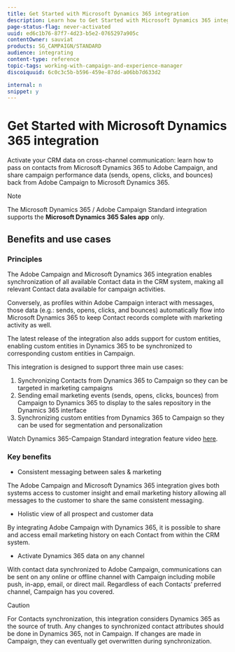 ```yaml
---
title: Get Started with Microsoft Dynamics 365 integration
description: Learn how to Get Started with Microsoft Dynamics 365 integration
page-status-flag: never-activated
uuid: ed6c1b76-87f7-4d23-b5e2-0765297a905c
contentOwner: sauviat
products: SG_CAMPAIGN/STANDARD
audience: integrating
content-type: reference
topic-tags: working-with-campaign-and-experience-manager
discoiquuid: 6c0c3c5b-b596-459e-87dd-a06bb7d633d2

internal: n
snippet: y
---
```


# Get Started with Microsoft Dynamics 365 integration

Activate your CRM data on cross-channel communication: learn how to pass on contacts from Microsoft Dynamics 365 to Adobe Campaign, and share campaign performance data (sends, opens, clicks, and bounces) back from Adobe Campaign to Microsoft Dynamics 365.

>[!NOTE]
>
>The Microsoft Dynamics 365 / Adobe Campaign Standard integration supports the **Microsoft Dynamics 365 Sales app** only.

## Benefits and use cases

### Principles

The Adobe Campaign and Microsoft Dynamics 365 integration enables synchronization of all available Contact data in the CRM system, making all relevant Contact data available for campaign activities.

Conversely, as profiles within Adobe Campaign interact with messages, those data (e.g.: sends, opens, clicks, and bounces) automatically flow into Microsoft Dynamics 365 to keep Contact records complete with marketing activity as well.  

The latest release of the integration also adds support for custom entities, enabling custom entities in Dynamics 365 to be synchronized to corresponding custom entities in Campaign.

This integration is designed to support three main use cases: 

1. Synchronizing Contacts from Dynamics 365 to Campaign so they can be targeted in marketing campaigns
1. Sending email marketing events (sends, opens, clicks, bounces) from Campaign to Dynamics 365 to display to the sales repository in the Dynamics 365 interface
1. Synchronizing custom entities from Dynamics 365 to Campaign so they can be used for segmentation and personalization

Watch Dynamics 365-Campaign Standard integration feature video [here](https://helpx.adobe.com/campaign/kt/acs/using/acs-ms-dynamics-crm-connector-tutorial.html).

### Key benefits

* Consistent messaging between sales & marketing

The Adobe Campaign and Microsoft Dynamics 365 integration gives both systems access to customer insight and email marketing history allowing all messages to the customer to share the same consistent messaging.

* Holistic view of all prospect and customer data

By integrating Adobe Campaign with Dynamics 365, it is possible to share and access email marketing history on each Contact from within the CRM system.

* Activate Dynamics 365 data on any channel

With contact data synchronized to Adobe Campaign, communications can be sent on any online or offline channel with Campaign including mobile push, in-app, email, or direct mail. Regardless of each Contacts’ preferred channel, Campaign has you covered.

>[!CAUTION]
>
>For Contacts synchronization, this integration considers Dynamics 365 as the source of truth.  Any changes to synchronized contact attributes should be done in Dynamics 365, not in Campaign.  If changes are made in Campaign, they can eventually get overwritten during synchronization.
